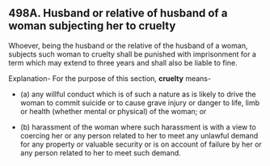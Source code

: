## 498A. Husband or relative of husband of a woman subjecting her to cruelty

Whoever, being the husband or the relative of the husband of a woman, subjects such woman to cruelty shall be punished with imprisonment for a term which may extend to three years and shall also be liable to fine.

Explanation- For the purpose of this section, **cruelty** means-

- (a) any willful conduct which is of such a nature as is likely to drive the woman to commit suicide or to cause grave injury or danger to life, limb or health (whether mental or physical) of the woman; or

- (b) harassment of the woman where such harassment is with a view to coercing her or any person related to her to meet any unlawful demand for any property or valuable security or is on account of failure by her or any person related to her to meet such demand.